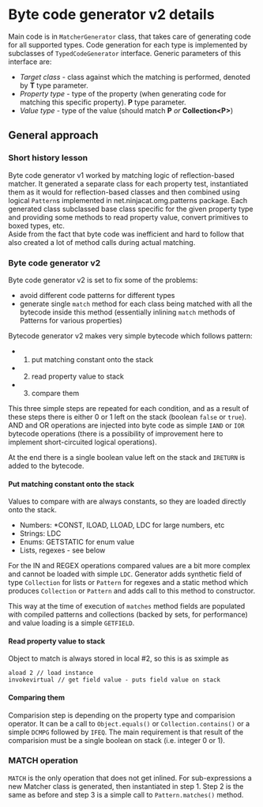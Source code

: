 # Byte code generator v2 details

Main code is in `MatcherGenerator` class, that takes care of generating code for all supported types.
Code generation for each type is implemented by subclasses of `TypedCodeGenerator` interface. Generic parameters of this
interface are:

* *Target class* - class against which the matching is performed, denoted by **T** type parameter.
* *Property type* - type of the property (when generating code for matching this specific property). **P** type parameter.
* *Value type* - type of the value (should match **P** _or_ **Collection\<P\>**)

## General approach

### Short history lesson

Byte code generator v1 worked by matching logic of reflection-based matcher. It generated a separate class for each
property test, instantiated them as it would for reflection-based classes and then combined using logical `Pattern`s 
implemented in net.ninjacat.omg.patterns package. Each generated class subclassed base class specific for the given
property type and providing some methods to read property value, convert primitives to boxed types, etc.  
Aside from the fact that byte code was inefficient and hard to follow that also created a lot of method calls during
actual matching.

### Byte code generator v2

Byte code generator v2 is set to fix some of the problems: 
 
- avoid different code patterns for different types
- generate single `match` method for each class being matched with all the bytecode inside this method (essentially 
  inlining `match` methods of Patterns for various properties)

Bytecode generator v2 makes very simple bytecode which follows pattern:

- 1. put matching constant onto the stack
- 2. read property value to stack
- 3. compare them

This three simple steps are repeated for each condition, and as a result of these steps there is either 0 or 1 left on 
the stack (boolean `false` or `true`). AND and OR operations are injected into byte code as simple `IAND` or `IOR` 
bytecode operations (there is a possibility of improvement here to implement short-circuited logical operations).

At the end there is a single boolean value left on the stack and `IRETURN` is added to the bytecode.

#### Put matching constant onto the stack

Values to compare with are always constants, so they are loaded directly onto the stack.
    
- Numbers: *CONST, ILOAD, LLOAD, LDC for large numbers, etc
- Strings: LDC
- Enums: GETSTATIC for enum value
- Lists, regexes - see below

For the IN and REGEX operations compared values are a bit more complex and cannot be loaded with simple `LDC`.
Generator adds synthetic field of type `Collection` for lists or `Pattern` for regexes and a static method
which produces `Collection` or `Pattern` and adds call to this method to constructor.

This way at the time of execution of `matches` method fields are populated with compiled patterns and collections 
(backed by sets, for performance) and value loading is a simple `GETFIELD`.

#### Read property value to stack

Object to match is always stored in local #2, so this is as sximple as 

```
aload 2 // load instance
invokevirtual // get field value - puts field value on stack 
```

#### Comparing them

Comparision step is depending on the property type and comparision operator. It can be a call to `Object.equals()` or
`Collection.contains()` or a simple `DCMPG` followed by `IFEQ`. The main requirement is that result of the comparision
must be a single boolean on stack (i.e. integer 0 or 1).


### MATCH operation

`MATCH` is the only operation that does not get inlined. For sub-expressions a new Matcher class is generated, then
instantiated in step 1. Step 2 is the same as before and step 3 is a simple call to `Pattern.matches()` method.